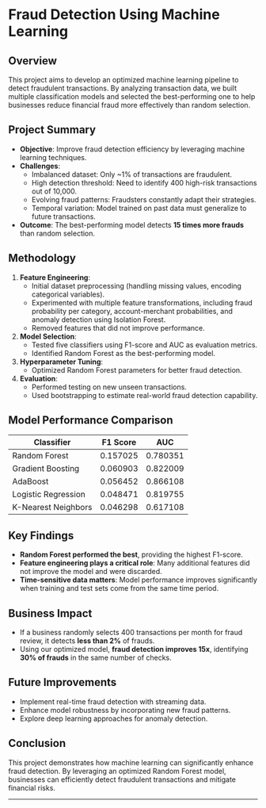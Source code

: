 # Fraud Detection Using Machine Learning

## Overview
This project aims to develop an optimized machine learning pipeline to detect fraudulent transactions. By analyzing transaction data, we built multiple classification models and selected the best-performing one to help businesses reduce financial fraud more effectively than random selection.

## Project Summary
- **Objective**: Improve fraud detection efficiency by leveraging machine learning techniques.
- **Challenges**:
  - Imbalanced dataset: Only ~1% of transactions are fraudulent.
  - High detection threshold: Need to identify 400 high-risk transactions out of 10,000.
  - Evolving fraud patterns: Fraudsters constantly adapt their strategies.
  - Temporal variation: Model trained on past data must generalize to future transactions.
- **Outcome**: The best-performing model detects **15 times more frauds** than random selection.

## Methodology
1. **Feature Engineering**:
   - Initial dataset preprocessing (handling missing values, encoding categorical variables).
   - Experimented with multiple feature transformations, including fraud probability per category, account-merchant probabilities, and anomaly detection using Isolation Forest.
   - Removed features that did not improve performance.
2. **Model Selection**:
   - Tested five classifiers using F1-score and AUC as evaluation metrics.
   - Identified Random Forest as the best-performing model.
3. **Hyperparameter Tuning**:
   - Optimized Random Forest parameters for better fraud detection.
4. **Evaluation**:
   - Performed testing on new unseen transactions.
   - Used bootstrapping to estimate real-world fraud detection capability.

## Model Performance Comparison
| Classifier              | F1 Score | AUC    |
|-------------------------|----------|--------|
| Random Forest          | 0.157025 | 0.780351 |
| Gradient Boosting      | 0.060903 | 0.822009 |
| AdaBoost              | 0.056452 | 0.866108 |
| Logistic Regression   | 0.048471 | 0.819755 |
| K-Nearest Neighbors   | 0.046298 | 0.617108 |

## Key Findings
- **Random Forest performed the best**, providing the highest F1-score.
- **Feature engineering plays a critical role**: Many additional features did not improve the model and were discarded.
- **Time-sensitive data matters**: Model performance improves significantly when training and test sets come from the same time period.

## Business Impact
- If a business randomly selects 400 transactions per month for fraud review, it detects **less than 2%** of frauds.
- Using our optimized model, **fraud detection improves 15x**, identifying **30% of frauds** in the same number of checks.

## Future Improvements
- Implement real-time fraud detection with streaming data.
- Enhance model robustness by incorporating new fraud patterns.
- Explore deep learning approaches for anomaly detection.

## Conclusion
This project demonstrates how machine learning can significantly enhance fraud detection. By leveraging an optimized Random Forest model, businesses can efficiently detect fraudulent transactions and mitigate financial risks.

---



